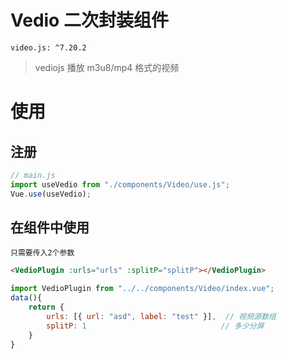 # Vedio 二次封装组件

`video.js: ^7.20.2`

> vediojs 播放 m3u8/mp4 格式的视频

# 使用

## 注册

```js
// main.js
import useVedio from "./components/Video/use.js";
Vue.use(useVedio);
```

## 在组件中使用

`只需要传入2个参数`

```html
<VedioPlugin :urls="urls" :splitP="splitP"></VedioPlugin>
```

```js
import VedioPlugin from "../../components/Video/index.vue";
data(){
    return {
        urls: [{ url: "asd", label: "test" }],  // 视频源数组
        splitP: 1                              // 多少分屏
    }
}
```
